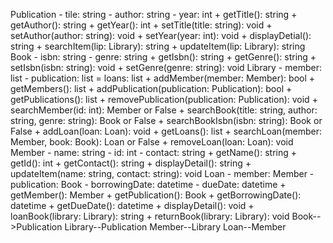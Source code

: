 Publication
	- tile: string
	- author: string
	- year: int
	+ getTitle(): string
	+ getAuthor(): string
	+ getYear(): int
	+ setTitle(title: string): void
	+ setAuthor(author: string): void
	+ setYear(year: int): void
	+ displayDetial(): string
	+ searchItem(lip: Library): string
	+ updateItem(lip: Library): string
Book
	- isbn: string
	- genre: string
	+ getIsbn(): string
	+ getGenre(): string
	+ setIsbn(isbn: string): void
	+ setGenre(genre: string): void
Library
	- member: list
	- publication: list
	= loans: list
	+ addMember(member: Member): bool
	+ getMembers(): list
	+ addPublication(publication: Publication): bool
	+ getPublications(): list
	+ removePublication(publication: Publication): void
	+ searchMember(id: int): Member or False
	+ searchBook(title: string, author: string, genre: string): Book or False
	+ searchBookIsbn(isbn: string): Book or False
	+ addLoan(loan: Loan): void
	+ getLoans(): list
	+ searchLoan(member: Member, book: Book): Loan or False
	+ removeLoan(loan: Loan): void
Member
	- name: string
	- id: int
	- contact: string
	+ getName(): string
	+ getId(): int
	+ getContact(): string
	+ displayDetail(): string
	+ updateItem(name: string, contact: string): void
Loan
	- member: Member
	- publication: Book
	- borrowingDate: datetime
	- dueDate: datetime
	+ getMember(): Member
	+ getPublication(): Book
	+ getBorrowingDate(): datetime
	+ getDueDate(): datetime
	+ displayDetail(): void
	+ loanBook(library: Library): string
	+ returnBook(library: Library): void
Book-->Publication
Library--Publication
Member--Library
Loan--Member

